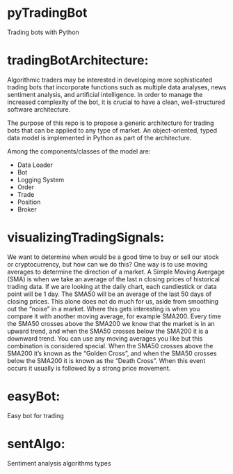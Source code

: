# pyTradingBot
Trading bots with Python

# tradingBotArchitecture:
Algorithmic traders may be interested in developing more sophisticated trading bots that incorporate functions such as multiple data analyses, news sentiment analysis, and artificial intelligence.
In order to manage the increased complexity of the bot, it is crucial to have a clean, well-structured software architecture.

The purpose of this repo is to propose a generic architecture for trading bots that can be applied to any type of market. An object-oriented, typed data model is implemented in Python as part of the architecture.

Among the components/classes of the model are:

- Data Loader
- Bot
- Logging System
- Order
- Trade
- Position
- Broker

# visualizingTradingSignals:
We want to determine when would be a good time to buy or sell our stock or cryptocurrency, but how can we do this? One way is to use moving averages to determine the direction of a market.
A Simple Moving Avergage (SMA) is when we take an average of the last n closing prices of historical trading data. If we are looking at the daily chart, each candlestick or data point will be 1 day. The SMA50 will be an average of the last 50 days of closing prices. This alone does not do much for us, aside from smoothing out the “noise” in a market. Where this gets interesting is when you compare it with another moving average, for example SMA200. Every time the SMA50 crosses above the SMA200 we know that the market is in an upward trend, and when the SMA50 crosses below the SMA200 it is a downward trend. You can use any moving averages you like but this combination is considered special. When the SMA50 crosses above the SMA200 it’s known as the “Golden Cross”, and when the SMA50 crosses below the SMA200 it is known as the “Death Cross”. When this event occurs it usually is followed by a strong price movement.

# easyBot:
Easy bot for trading

# sentAlgo:
Sentiment analysis algorithms types

